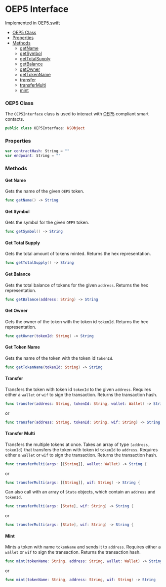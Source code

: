 # OEP5 Interface

Implemented in [OEP5.swift](https://github.com/Ryucoin/neovm-utils/blob/master/neovmUtils/Classes/OEP5.swift)

- [OEP5 Class](#oep5-class)
- [Properties](#properties)
- [Methods](#methods)
  - [getName](#get-name)
  - [getSymbol](#get-symbol)
  - [getTotalSupply](#get-total-supply)
  - [getBalance](#get-balance)
  - [getOwner](#get-owner)
  - [getTokenName](#get-token-name)
  - [transfer](#transfer)
  - [transferMulti](#transfer-multi)
  - [mint](#mint)


### OEP5 Class

The `OEP5Interface` class is used to interact with [OEP5](https://github.com/ontio/OEPs/blob/master/OEPS/OEP-5.mediawiki) compliant smart contacts.

``` swift
public class OEP5Interface: NSObject
```

### Properties

``` swift
var contractHash: String = ""
var endpoint: String = ""
```

### Methods

#### Get Name

Gets the name of the given `OEP5` token.

``` swift
func getName() -> String
```

#### Get Symbol

Gets the symbol for the given `OEP5` token.

``` swift
func getSymbol() -> String
```

#### Get Total Supply

Gets the total amount of tokens minted. Returns the hex representation.

``` swift
func getTotalSupply() -> String
```

#### Get Balance

Gets the total balance of tokens for the given `address`. Returns the hex representation.

``` swift
func getBalance(address: String) -> String
```

#### Get Owner

Gets the owner of the token with the token id `tokenId`. Returns the hex representation.

``` swift
func getOwner(tokenId: String) -> String
```

#### Get Token Name

Gets the name of the token with the token id `tokenId`.

``` swift
func getTokenName(tokenId: String) -> String
```

#### Transfer

Transfers the token with token id `tokenId` to the given `address`. Requires either a `wallet` or `wif` to sign the transaction. Returns the transaction hash.

``` swift
func transfer(address: String, tokenId: String, wallet: Wallet) -> String
```
or
``` swift
func transfer(address: String, tokenId: String, wif: String) -> String
```

#### Transfer Multi

Transfers the multiple tokens at once. Takes an array of type `[address, tokenId]` that transfers the token with token id `tokenId` to `address`. Requires either a `wallet` or `wif` to sign the transaction. Returns the transaction hash.

``` swift
func transferMulti(args: [[String]], wallet: Wallet) -> String {
```
or
``` swift
func transferMulti(args: [[String]], wif: String) -> String {
```

Can also call with an array of `State` objects, which contain an `address` and `tokenId`.

``` swift
func transferMulti(args: [State], wif: String) -> String {
```
or
``` swift
func transferMulti(args: [State], wif: String) -> String {
```

#### Mint

Mints a token with name `tokenName` and sends it to `address`. Requires either a `wallet` or `wif` to sign the transaction. Returns the transaction hash.

``` swift
func mint(tokenName: String, address: String, wallet: Wallet) -> String
```
or
``` swift
func mint(tokenName: String, address: String, wif: String) -> String
```
